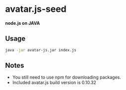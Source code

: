 # avatar.js-seed

#### node.js on JAVA


## Usage

```bash
java -jar avatar-js.jar index.js
```


## Notes
- You still need to use npm for downloading packages.
- Included avatar.js build version is 0.10.32
